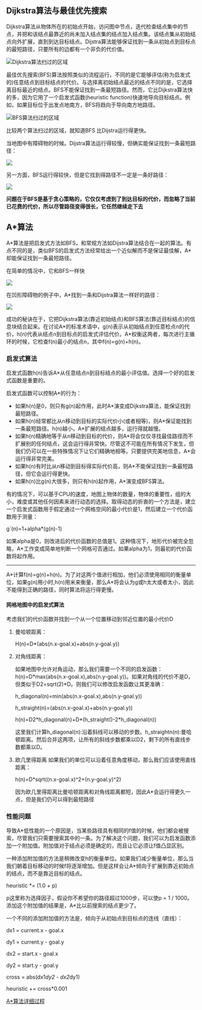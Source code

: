 ## Dijkstra算法与最佳优先搜索

Dijkstra算法从物体所在的初始点开始，访问图中节点，迭代检查结点集中的节点，并把和该结点最靠近的尚未加入结点集的结点加入结点集。该结点集从初始结点向外扩展，直到到达目标结点。Dijstra算法能够保证找到一条从初始点到目标点的最短路径，只要所有的边都有一个非负的代价值。

![Dijkstra算法扫过的区域](http://theory.stanford.edu/~amitp/game-programming/a-star/dijkstra.png)

最佳优先搜索(BFS)算法按照类似的流程运行，不同的是它能够评估(称为启发式的)任意结点到目标结点的代价。与选择离初始结点最近的结点不同的是，它选择离目标最近的结点。BFS不能保证找到一条最短路径。然而，它比Dijkstra算法快的多，因为它用了一个启发式函数(heuristic function)快速地导向目标结点。例如，如果目标位于出发点地南方，BFS将趋向于导向南方地路径。

![BFS算法扫过的区域](http://theory.stanford.edu/~amitp/game-programming/a-star/best-first-search.png)

比较两个算法扫过的区域，就知道BFS
比Dijstra运行得更快。

当地图中有障碍物的时候。Dijstra算法运行得较慢，但确实能保证找到一条最短路径：

![](http://theory.stanford.edu/~amitp/game-programming/a-star/dijkstra-trap.png)

另一方面，BFS运行得较快，但是它找到得路径不一定是一条好路径：

![](http://theory.stanford.edu/~amitp/game-programming/a-star/best-first-search-trap.png)

**问题在于BFS是基于贪心策略的，它仅仅考虑到了到达目标的代价，而忽略了当前已花费的代价，所以尽管路径变得很长，它任然继续走下去**

## A*算法

A\*算法是把启发式方法如BFS，和常规方法如Dijstra算法结合在一起的算法。有点不同的是，类似BFS的启发式方法经常给出一个近似解而不是保证最佳解，A\*却能保证找到一条最短路径。

在简单的情况中，它和BFS一样快

![](http://theory.stanford.edu/~amitp/game-programming/a-star/a-star.png)

在凹形障碍物的例子中，A\*找到一条和Dijstra算法一样好的路径：

![](http://theory.stanford.edu/~amitp/game-programming/a-star/a-star-trap.png)

成功的秘诀在于，它把Dijkstra算法(靠近初始结点)和BFS算法(靠近目标结点)的信息块结合起来。在讨论A\*的标准术语中，g(n)表示从初始结点到任意检点n的代价，h(n)代表从结点n到目标点的启发式评估代价。A\*权衡这两者，每次进行主循环的时候，它检查f(n)最小的结点n，其中f(n)=g(n)+h(n)。

### 启发式算法

启发式函数h(n)告诉A\*从任意结点n到目标结点的最小评估值。选择一个好的启发式函数是重要的。

启发式函数可以控制A\*的行为：

* 如果h(n)是0，则只有g(n)起作用，此时A\*演变成Dijkstra算法，能保证找到最短路径。
* 如果h(n)经常都比从n移动到目标的实际代价小(或者相等)，则A\*保证能找到一条最短路径。h(n)越小，A\*扩展的结点越多，运行得就越慢。
* 如果h(n)精确地等于从n移动到目标的代价，则A\*将会仅仅寻找最佳路径而不扩展别的任何结点，这会运行得非常快。尽管这不可能在所有情况下发生，但我们仍可以在一些特殊情况下让它们精确地相等。只要提供完美地信息，A\*会运行得非常完美。
* 如果h(n)有时比从n移动到目标得实际代价高，则A*不能保证找到一条最短路径，但它会运行得更快。
* 如果h(n)比g(n)大很多，则只有h(n)起作用，A\*演变成BFS算法。

有的情况下，可以基于CPU的速度，地图上物体的数量，物体的重要性，组的大小，难度或其他任何因素来进行动态的选择。取得动态的折衷的一个方法是，建立一个启发式函数用于假定通过一个网格空间的最小代价是1，然后建立一个代价函数用于测量：

g`(n)=1+alpha*(g(n)-1)

如果alpha是0，则改进后的代价函数的总值是1。这种情况下，地形代价被完全忽略，A\*工作变成简单地判断一个网格可否通过。如果alpha为1，则最初的代价函数将起作用。

----

A\*计算f(n)=g(n)+h(n)。为了对这两个值进行相加，他们必须使用相同的衡量单位，如果g(n)用小时,h(n)用米来衡量，那么A\*将会认为g或h太大或者太小，因此不能得到正确的路径，同时算法将运行得更慢。

#### 网格地图中的启发式算法

考虑我们的代价函数并找到一个从一个位置移动到邻近位置的最小代价D

1. 曼哈顿距离：
	
	H(n)=D*(abs(n.x-goal.x)+abs(n.y-goal.y))

2. 对角线距离：

	如果地图中允许对角运动，那么我们需要一个不同的启发函数：h(n)=D*max(abs(n.x-goal.x),abs(n.y-goal.y))。如果对角线的代价不是D，但类似于D2=sqrt(2)*D。则我们可以修改启发函数让其更准确：
	
	h_diagonal(n)=min(abs(n.x-goal.x),abs(n.y-goal.y))

	h_straight(n)=(abs(n.x-goal.x)+abs(n.y-goal.y))

	h(n)=D2\*h\_diagonal(n)+D\*(h\_straight()-2\*h\_diagonal(n))

	这里我们计算h\_diagonal(n):沿着斜线可以移动的步数。h\_straightn(n):曼哈顿距离。然后合并这两项，让所有的斜线步数都乘以D2，剩下的所有直线步数都乘以D。
3. 欧几里得距离
	如果我们的单位可以沿着任意角度移动，那么我们应该使用直线距离：
	
	h(n)=D*sqrt((n.x-goal.x)^2+(n.y-goal.y)^2)

	因为欧几里得距离比曼哈顿距离和对角线距离都短，因此A\*会运行得更久一点，但是我们仍可以得到最短路径

### 性能问题

导致A\*低性能的一个原因是，当某些路径具有相同的f值的时候，他们都会被搜索，尽管我们只需要搜索其中的一条。为了解决这个问题，我们可以为启发函数添加一个附加值。附加值对于结点必须是确定的，而且让它必须让f值凸显区别。

一种添加附加值的方法是稍微改变h的衡量单位。如果我们减少衡量单位，那么当我们朝着目标移动的时候f将逐渐增加。但是这样会让A\*倾向于扩展到靠近初始点的结点，而不是靠近目标的结点。

heuristic *= (1.0 + p)

p这里称为选择因子，假设你不希望你的路径超过1000步，可以使p = 1 / 1000。添加这个附加值的结果是，A*比以前搜索的结点更少了。

一个不同的添加附加值的方法是，倾向于从初始点到目标点的连线（直线）：

dx1 = current.x - goal.x

dy1 = current.y - goal.y

dx2 = start.x - goal.x

dy2 = start.y - goal.y

cross = abs(dx1*dy2 - dx2*dy1)

heuristic += cross*0.001

[A*算法详细过程](http://www.cnblogs.com/technology/archive/2011/05/26/2058842.html)